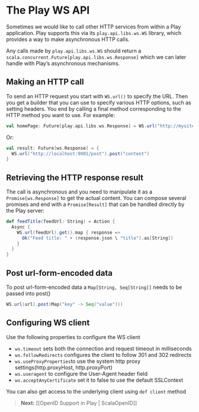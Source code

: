 # The Play WS API

Sometimes we would like to call other HTTP services from within a Play application. Play supports this via its `play.api.libs.ws.WS` library, which provides a way to make asynchronous HTTP calls.

Any calls made by `play.api.libs.ws.WS` should return a `scala.concurrent.Future[play.api.libs.ws.Response]` which we can later handle with Play’s asynchronous mechanisms.

## Making an HTTP call

To send an HTTP request you start with `WS.url()` to specify the URL. Then you get a builder that you can use to specify various HTTP options, such as setting headers. You end by calling a final method corresponding to the HTTP method you want to use. For example:

```scala
val homePage: Future[play.api.libs.ws.Response] = WS.url("http://mysite.com").get()
```

Or:

```scala
val result: Future[ws.Response] = {
  WS.url("http://localhost:9001/post").post("content")
}
```


## Retrieving the HTTP response result

The call is asynchronous and you need to manipulate it as a `Promise[ws.Response]` to get the actual content. You can compose several promises and end with a `Promise[Result]` that can be handled directly by the Play server:

```scala
def feedTitle(feedUrl: String) = Action {
  Async {
    WS.url(feedUrl).get().map { response =>
      Ok("Feed title: " + (response.json \ "title").as[String])
    }
  }  
}
```

## Post url-form-encoded data

To post url-form-encoded data a `Map[String, Seq[String]]` needs to be passed into post()

```scala
WS.url(url).post(Map("key" -> Seq("value")))
```

## Configuring WS client

Use the following properties to configure the WS client

* `ws.timeout` sets both the connection and request timeout in milliseconds
* `ws.followRedirects` configures the client to follow 301 and 302 redirects
* `ws.useProxyProperties`to use the system http proxy settings(http.proxyHost, http.proxyPort) 
* `ws.useragent` to configure the User-Agent header field
* `ws.acceptAnyCertificate` set it to false to use the default SSLContext

You can also get access to the underlying client using `def client` method  
 

> **Next:** [[OpenID Support in Play | ScalaOpenID]]
